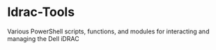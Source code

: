 # Idrac-Tools
Various PowerShell scripts, functions, and modules for interacting and managing the Dell iDRAC